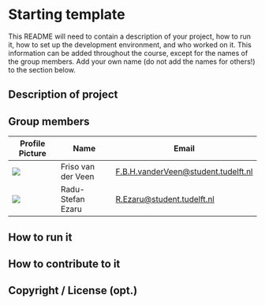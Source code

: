 # Starting template

This README will need to contain a description of your project, how to run it, how to set up the development environment, and who worked on it.
This information can be added throughout the course, except for the names of the group members.
Add your own name (do not add the names for others!) to the section below.

## Description of project

## Group members

| Profile Picture | Name | Email |
|---|---|---|
| ![](https://secure.gravatar.com/avatar/fb33bf3f88452df6d0112f6c64b1e392?s=50&d=identicon) | Friso van der Veen | F.B.H.vanderVeen@student.tudelft.nl |
| ![](https://secure.gravatar.com/avatar/b669ea6ab1faecf09486e4f27c2c9786?s=50&d=identicon) |Radu-Stefan Ezaru | R.Ezaru@student.tudelft.nl |

<!-- Instructions (remove once assignment has been completed -->
<!-- - Add (only!) your own name to the table above (use Markdown formatting) -->
<!-- - Mention your *student* email address -->
<!-- - Preferably add a recognizable photo, otherwise add your GitLab photo -->
<!-- - (please make sure the photos have the same size) --> 

## How to run it

## How to contribute to it

## Copyright / License (opt.)
